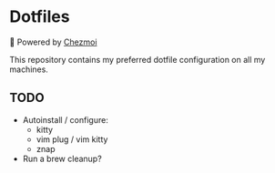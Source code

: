 # Dotfiles

:rocket: Powered by [Chezmoi](https://github.com/twpayne/chezmoi)

This repository contains my preferred dotfile configuration on all my machines.

## TODO

- Autoinstall / configure:
    - kitty
    - vim plug / vim kitty
    - znap
- Run a brew cleanup?
